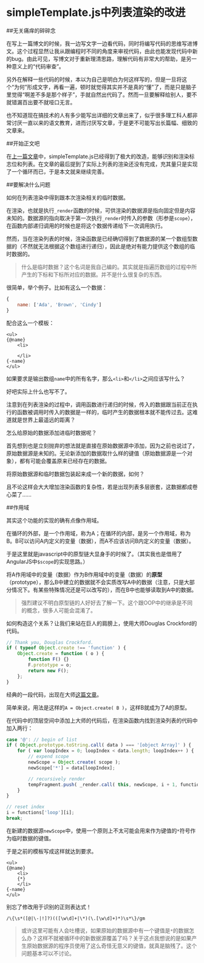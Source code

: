 simpleTemplate.js中列表渲染的改进
====================

##无关痛痒的碎碎念

在写上一篇博文的时候，我一边写文字一边看代码，同时将编写代码的思维写进博文。这个过程显然让我从跟编程时不同的角度来审视代码，由此也能发现代码中新的bug。由此可见，写博文对于重新理清思路，理解代码有非常大的帮助，是另一种意义上的“代码审查”。

另外在解释一些代码的时候，本以为自己是明白为何这样写的，但是一旦将这个“为何”形成文字，再看一遍，顿时就觉得其实并不是真的“懂”了，而是只是脑子里觉得“啊差不多是那个样子”，手就自然出代码了。然而一旦要解释给别人，要不就错漏百出要不就哑口无言。

也不知道现在搞技术的人有多少能写出详细的文章出来了，似乎很多理工科人都非常讨厌一直以来的语文教育，进而讨厌写文章，于是更不可能写出长篇幅、细致的文章来。

##开始正文吧

在[上一篇文章]()中，simpleTemplate.js已经得到了极大的改造，能够识别和渲染标志位和列表。在文章的最后提到了实际上列表的渲染还没有完成，充其量只是实现了一个循环而已，于是本文就来继续完善。

##要解决什么问题

如何在列表渲染中得到跟本次渲染相关的临时数据。

在渲染，也就是执行`_render`函数的时候，可供渲染的数据源是指向固定但是内容未知的。数据源的指向取决于第一次执行`_render`时传入的参数（形参是`scope`），在函数内部递归调用的时候也是将这个数据传递给下一次调用执行。

然而，当在渲染列表的时候，渲染函数是已经确切得到了数据源的某一个数组型数据的（不然就无法根据这个数组进行递归），因此是绝对有能力提供这个数组的临时数据的。

> 什么是临时数据？这个名词是我自己编的。其实就是指遍历数组的过程中所产生的下标和下标所对应的数据。并不是什么很复杂的东西。

很简单，举个例子。比如有这么一个数据：

```javascript
{
    name: ['Ada', 'Brown', 'Cindy']
}
```

配合这么一个模板：

```markup
<ul>
{@name}
    <li>
    
    </li>
{-name}
</ul>
```

如果要求是输出数组`name`中的所有名字，那么`<li>`和`</li>`之间应该写什么？

好吧实际上什么也写不了。

注意到在列表渲染的过程中，调用函数进行递归的时候，传入的数据跟当前正在执行的函数被调用时传入的数据是一样的，临时产生的数据根本就不能传过去。这难道就是世界上最遥远的距离？

怎么给原始的数据添加进临时数据呢？

首先想到也是立刻抛弃的想法就是直接在原始数据源中添加，因为之前也说过了，原始数据源是未知的。无论新添加的数据取什么样的键值（原始数据源是一个对象），都有可能会覆盖原来已经存在的数据。

将原始数据源和临时数据包装起来成一个新的数据，如何？

且不论这样会大大增加渲染函数的复杂性，若是出现列表多层嵌套，这数据都成卷心菜了……

##作用域

其实这个功能的实现的确有点像作用域。

在循环的外部，是一个作用域，称为A；在循环的内部，是另一个作用域，称为B。B可以访问A内定义的变量（数据），而A不应该访问B内定义的变量（数据）。

于是这里就是javascript中的原型链大显身手的时候了。（其实我也是借用了AngularJS中`$scope`的实现思路。）

将A作用域中的变量（数据）作为B作用域中的变量（数据）的**原型**（prototype），那么B中建立的数据就不会实质改写A中的数据（注意，只是大部分情况下。有某些特殊情况还是可以改写的），而在B中也能够读取到A中的数据。

> 强烈建议不明白原型链的人好好去了解一下。这个跟OOP中的继承是不同的概念，很多人可能会混淆了。

如何构造这个关系？让我们来站在巨人的肩膀上，使用大师Douglas Crockford的代码。

```javascript
// Thank you, Douglas Crockford.
if ( typeof Object.create !== 'function' ) {
    Object.create = function ( o ) {
        function F() {}
        F.prototype = o;
        return new F();
    };
}
```

经典的一段代码，出现在大师[这篇文章](http://javascript.crockford.com/prototypal.html)。

简单来说，用法是这样的`A = Object.create( B )`，这样B就成为了A的原型。

在代码中的顶层空间中添加上大师的代码后，在渲染函数内找到渲染列表的代码中加入两行：

```javascript
case '@': // begin of list
if ( Object.prototype.toString.call( data ) === '[object Array]' ) {
    for ( var loopIndex = 0; loopIndex < data.length; loopIndex++ ) {
        // expend scope
        newScope = Object.create( scope );
        newScope['*'] = data[loopIndex];

        // recursively render
        tempFragment.push( _render.call( this, newScope, i + 1, functions['loop'][i]) );
    }
}

// reset index
i = functions['loop'][i];
break;
```

在新建的数据源`newScope`中，使用一个原则上不太可能会用来作为键值的`*`符号作为临时数据的键值。

于是之前的模板写成这样就达到要求。

```markup
<ul>
{@name}
    <li>
    {*}
    </li>
{-name}
</ul>
```

别忘了修改用于识别的正则表达式！

```markup
/\{\s*([@|\-|!]?)(([\w\d]+|\*)(\.[\w\d]+)*)\s*\}/gm
```

> 或许这里可能有人会吐槽说，如果原始的数据源中有一个键值是`*`的数据怎么办？这样不就被循环中的新数据源覆盖了吗？关于这点我想说的是如果产生原始数据源的程序员使用了这么奇怪无意义的键值，就真是脑残了。这个问题基本可以不讨论。